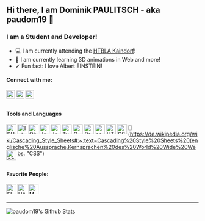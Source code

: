 ## Hi there, I am Dominik PAULITSCH - aka paudom19 👋

### I am a Student and Developer!
- 💻 I am currently attending the [HTBLA Kaindorf](https://www.htl-kaindorf.at "HTBLA Kaindorf's Website")!
- 🌱 I am currently learning 3D animations in Web and more!
- ✔ Fun fact: I love Albert EINSTEIN!
#### Connect with me:
[<img align="left" alt="paudom19 | Twitter" height="22px" src="https://cdn.jsdelivr.net/npm/simple-icons@3.13.0/icons/twitter.svg" />](https://twitter.com/paudom19 "Dominik's Twitter")
[<img align="left" alt="paudom19 | Github" height="22px" src="https://cdn.jsdelivr.net/npm/simple-icons@3.13.0/icons/github.svg" />](https://github.com/paudom19 "Dominik's Github")
[<img align="left" alt="paudom19 | Instagram" height="22px" src="https://cdn.jsdelivr.net/npm/simple-icons@3.13.0/icons/instagram.svg" />](https://instagram.com/paudom19 "Dominik's Instagram")
<br/>
<br/>
#### Tools and Languages
[<img align="left" alt="PHPStorm" height="26px" src="https://upload.wikimedia.org/wikipedia/commons/thumb/c/c9/PhpStorm_Icon.svg/225px-PhpStorm_Icon.svg.png" />](https://www.jetbrains.com/phpstorm/ "Dominik's IDE for Web-Design & Web-Development")
[<img align="left" alt="IntelliJ" height="26px" src="https://upload.wikimedia.org/wikipedia/commons/thumb/9/9c/IntelliJ_IDEA_Icon.svg/768px-IntelliJ_IDEA_Icon.svg.png" />](https://www.jetbrains.com/idea/ "Dominik's IDE for Java & Kotlin")
[<img align="left" alt="Obsidian" height="26px" src="https://papierlos-studieren.net/wp-content/uploads/2020/08/logo-fat-discord-666x525.png" />](https://obsidian.md/ "Dominik's preferred program for MarkDown")
[<img align="left" alt="JavaScript" height="26px" src="https://upload.wikimedia.org/wikipedia/commons/thumb/9/99/Unofficial_JavaScript_logo_2.svg/480px-Unofficial_JavaScript_logo_2.svg.png" />](https://de.wikipedia.org/wiki/JavaScript "JavaScript")
[<img align="left" alt="Java" height="26px" src="https://brandslogos.com/wp-content/uploads/images/large/java-logo-1.png" />](https://java.com/de/ "Java")
[<img align="left" alt="TypeScript" height="26px" src="https://upload.wikimedia.org/wikipedia/commons/thumb/4/4c/Typescript_logo_2020.svg/1200px-Typescript_logo_2020.svg.png" />](https://de.wikipedia.org/wiki/TypeScript "TypeScript")
[<img align="left" alt="C" height="26px" src="https://www.britefish.net/wp-content/uploads/2019/07/logo-c-1.png" />](https://en.wikipedia.org/wiki/C_(programming_language) "C")
[<img align="left" alt="React" height="26px" src="https://www.centigrade.de/basic/resources/images/content/Logo.React.svg?20200114101636" />](https://reactjs.org/ "React")
[<img align="left" alt="paudom19 | Github" height="26px" src="https://cdn.jsdelivr.net/npm/simple-icons@3.13.0/icons/github.svg" />](https://github.com/paudom19 "Dominik's Github")
[<img align="left" alt="HTML" height="26px" src="https://upload.wikimedia.org/wikipedia/commons/thumb/6/61/HTML5_logo_and_wordmark.svg/1200px-HTML5_logo_and_wordmark.svg.png" />](https://de.wikipedia.org/wiki/Hypertext_Markup_Language "HTML")
[<img align="left" alt="CSS" height="26px" src="https://upload.wikimedia.org/wikipedia/commons/thumb/d/d5/CSS3_logo_and_wordmark.svg/1200px-CSS3_logo_and_wordmark.svg.png" />](https://de.wikipedia.org/wiki/Cascading_Style_Sheets#:~:text=Cascading%20Style%20Sheets%20(englische%20Aussprache,Kernsprachen%20des%20World%20Wide%20Webs. "CSS")
[<img align="left" alt="CSS" height="26px" src="https://upload.wikimedia.org/wikipedia/commons/thumb/3/35/Tux.svg/1200px-Tux.svg.png" />](https://de.wikipedia.org/wiki/Linux "Linux")
<br/>
<br/>

#### Favorite People:
[<img align="left" alt="EINSTEIN" height="26px" src="https://lh3.googleusercontent.com/proxy/SQhhrM2f1A4AGqhTx5MeEslJ0DVsKeefOEBQvaBHEp7rbjM4v02um3JaLbnzRhgfzDwuT6BwVHpumtW9fPmDl18U-n03-vhnJu8V4ihWftp29a1dKLipxJLQBOm5baQNcYK7" />](https://de.wikipedia.org/wiki/Albert_Einstein "Albert EINSTEIN")
[<img align="left" alt="HAWKING" height="26px" src="https://www.pngkey.com/png/full/215-2155826_stephen-hawking-portrait-stephen-hawking.png" />](https://de.wikipedia.org/wiki/Stephen_Hawking "Stephen William HAWKING")
[<img align="left" alt="MAYER" height="26px" src="https://web.archive.org/web/20191225094822im_/http://www.htl-kaindorf.at/images/com_droppics/47/thumbnails/531f196aa7fd4.jpg" />](http://www.htl-kaindorf.at/ "Reinhold MAYER")
<br/>
<br/>

---

<img align="left" alt="paudom19's Github Stats" src="https://github-readme-stats.vercel.app/api?username=paudom19&show_icons=true&hide_border=true" />
